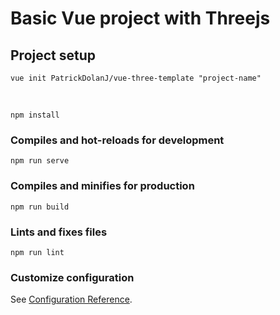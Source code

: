 # Basic Vue project with Threejs

## Project setup

```
vue init PatrickDolanJ/vue-three-template "project-name"
```
<br/>

```
npm install
```

### Compiles and hot-reloads for development
```
npm run serve
```

### Compiles and minifies for production
```
npm run build
```

### Lints and fixes files
```
npm run lint
```

### Customize configuration
See [Configuration Reference](https://cli.vuejs.org/config/).
